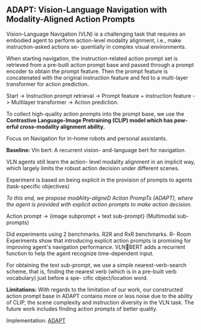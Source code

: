 ## ADAPT: Vision-Language Navigation with Modality-Aligned Action Prompts

Vision-Language Navigation (VLN) is a challenging task
that requires an embodied agent to perform action-level
modality alignment, i.e., make instruction-asked actions se-
quentially in complex visual environments.

When starting navigation, the instruction-related
action prompt set is retrieved from a pre-built action prompt
base and passed through a prompt encoder to obtain the
prompt feature. Then the prompt feature is concatenated
with the original instruction feature and fed to a multi-layer
transformer for action prediction.

Start -> Instruction prompt retrieval -> Prompt feature + instruction feature -> Multilayer transformer -> Action prediction.

To collect high-quality
action prompts into the prompt base, we use the **Contrastive
Language-Image Pretraining (CLIP) model which has pow-
erful cross-modality alignment ability.**

Focus on Navigation for in-home robots and personal assistants.

**Baseline:** Vln bert: A recurrent vision-
and-language bert for navigation.

VLN agents still learn the action-
level modality alignment in an implicit way, which largely
limits the robust action decision under different scenes.

Experiment is based on being explicit in the provision of prompts to agents (task-specific objectives)

_To this end, we propose modAlity-aligneD Action PrompTs
(ADAPT), where the agent is provided with explicit action
prompts to make action decision._

Action prompt -> {image subprompt + text sub-prompt} (Multimodal sub-prompts)

Did experiments using 2 benchmarks. R2R and RxR benchmarks. R- Room
Experiments show that introducing explicit action prompts is promising for improving agent's navigation performance.
VLNBERT adds a recurrent function to help the agent recognize time-dependent input.

For obtaining the text sub-prompt, we use a simple
nearest-verb-search scheme, that is, finding the nearest verb
(which is in a pre-built verb vocabulary) just before a spe-
cific object/location word.

**Limitations:** With regards to the limitation of our work, our constructed action prompt base in ADAPT contains more or
less noise due to the ability of CLIP, the scene complexity
and instruction diversity in the VLN task. The future work
includes finding action prompts of better quality.

Implementation: [ADAPT](https://github.com/expectorlin/ADAPT)

